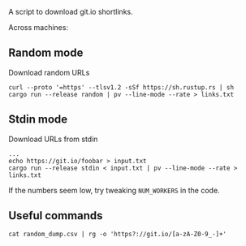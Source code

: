A script to download git.io shortlinks.

Across machines:

## Random mode

Download random URLs

```
curl --proto '=https' --tlsv1.2 -sSf https://sh.rustup.rs | sh
cargo run --release random | pv --line-mode --rate > links.txt
```

## Stdin mode

Download URLs from stdin

```
...
echo https://git.io/foobar > input.txt
cargo run --release stdin < input.txt | pv --line-mode --rate > links.txt
```

If the numbers seem low, try tweaking `NUM_WORKERS` in the code.

## Useful commands

```
cat random_dump.csv | rg -o 'https?://git.io/[a-zA-Z0-9_-]+'
```
